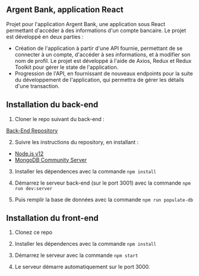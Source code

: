 ## Argent Bank, application React

Projet pour l'application Argent Bank, une application sous React permettant d'accéder à des informations d'un compte bancaire. Le projet est développé en deux parties :

- Création de l'application à partir d'une API fournie, permettant de se connecter à un compte, d'accéder à ses informations, et à modifier son nom de profil. Le projet est développé à l'aide de Axios, Redux et Redux Toolkit pour gérer le state de l'application. 
- Progression de l'API, en fournissant de nouveaux endpoints pour la suite du développement de l'application, qui permettra de gérer les détails d'une transaction.


## Installation du back-end

1. Cloner le repo suivant du back-end :

[Back-End Repository](https://github.com/OpenClassrooms-Student-Center/Project-10-Bank-API)

2. Suivre les instructions du repository, en installant :

- [Node.js v12](https://nodejs.org/en/)
- [MongoDB Community Server](https://www.mongodb.com/try/download/community)

3. Installer les dépendences avec la commande `npm install`

4. Démarrez le serveur back-end (sur le port 3001) avec la commande `npm run dev:server`

5. Puis remplir la base de données avec la commande `npm run populate-db`

## Installation du front-end

1. Clonez ce repo 

2. Installer les dépendences avec la commande `npm install`

3. Démarrez le serveur avec la commande `npm start`

4. Le serveur démarre automatiquement sur le port 3000.